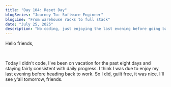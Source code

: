 ```yaml
---
title: "Day 104: Reset Day"
blogSeries: "Journey To: Software Engineer"
blogLine: "From warehouse racks to full stack"
date: "July 25, 2025"
description: "No coding, just enjoying the last evening before going back to work."
---
```


Hello friends,

<br>

Today I didn't code, I've been on vacation for the past eight days and staying fairly consistent with daily progress. I think I was due to enjoy my last evening before heading back to work. So I did, guilt free, it was nice. I'll see y'all tomorrow, friends.